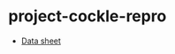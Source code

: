 # project-cockle-repro


* [Data sheet](https://docs.google.com/spreadsheets/d/1JyDgpE1RUxDujXbEvNmZA5DYmIb_Vkoj9bfi2i__a10/edit#gid=0)
